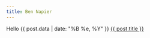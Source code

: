 ```yaml
---
title: Ben Napier
---
```


Hello
{{ post.data | date: "%B %e, %Y" }} <a href="{{ post.url {{">{{ post.title }}</a>
